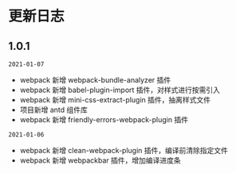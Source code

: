# 更新日志

## 1.0.1

`2021-01-07`

- webpack 新增 webpack-bundle-analyzer 插件
- webpack 新增 babel-plugin-import 插件，对样式进行按需引入
- webpack 新增 mini-css-extract-plugin 插件，抽离样式文件
- 项目新增 antd 组件库
- webpack 新增 friendly-errors-webpack-plugin 插件

`2021-01-06`

- webpack 新增 clean-webpack-plugin 插件，编译前清除指定文件
- webpack 新增 webpackbar 插件，增加编译进度条
